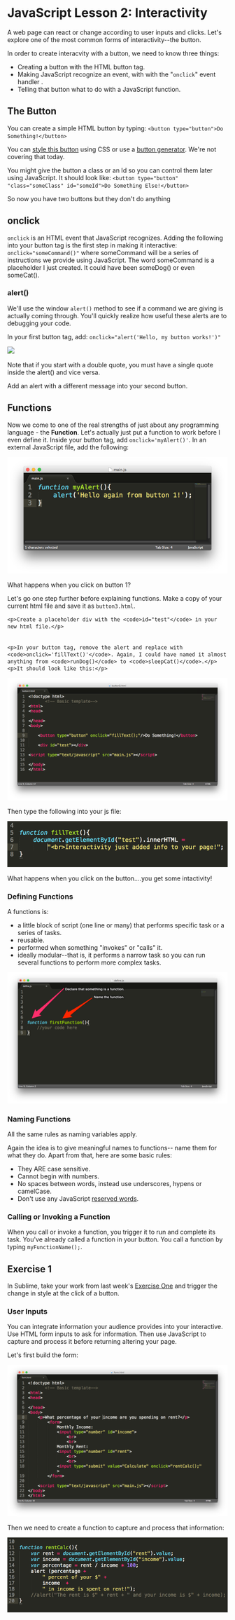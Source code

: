 <h1>JavaScript Lesson 2: Interactivity</h1>

<p>A web page can react or change according to user inputs and clicks. Let's explore one of the most common forms of interactivity--the button.</p>
<p>In order to create interacvity with a button, we need to know three things:</p>
<ul>
	<li>Creating a button with the HTML button tag.</li>
	<li>Making JavaScript recognize an event, with with the "<code>onclick</code>" event handler .</li>
	<li>Telling that button what to do with a JavaScript function.</li>
</ul>

<h2>The Button</h2>

<p>You can create a simple HTML button by typing: <code>&lt;button type=&quot;button&quot;&gt;Do Something!&lt;/button&gt;</code></p>
<p>You can <a href="http://www.sitepoint.com/build-a-better-button-in-css3/">style this button</a> using CSS or use a <a href="http://css3buttongenerator.com/">button generator</a>. We're not covering that today.</p>

<p>You might give the button a class or an Id so you can control them later using JavaScript. It should look like: <code>&lt;button type=&quot;button&quot; &quot;class=&quot;someClass&quot; id=&quot;someId&quot;&gt;Do Something Else!&lt;/button&gt;</code></p>

<p>So now you have two buttons but they don't do anything</p>

<h2>onclick</h2>

<p><code>onclick</code> is an HTML event that JavaScript recognizes. Adding the following into your button tag is the first step in making it interactive: <code>onclick="someCommand()"</code> where someCommand will be a series of instructions we provide using JavaScript. The word someCommand is a placeholder I just created. It could have been someDog() or even someCat().</p>

<h3>alert()</h3>

<p>We'll use the window <code>alert()</code> method to see if a command we are giving is actually coming through. You'll quickly realize how useful these alerts are to debugging your code. </p>

<p>In your first button tag, add: <code>onclick="alert('Hello, my button works!')"</code></p>

<img src="/img/mag-glass.png">
<p>Note that if you start with a double quote, you must have a single quote inside the alert() and vice versa. </p>

<p>Add an alert with a different message into your second button.</p>

<h2>Functions</h2>
<p>Now we come to one of the real strengths of just about any programming language - the <strong>Function</strong>. Let's actually just put a function to work before I even define it. Inside your button tag, add <code>onclick='myAlert()'</code>. In an external JavaScript file, add the following:<p>
<p>
	<img src="/img/js1.png">
</p> 

<p>What happens when you click on button 1?</p>

<p>Let's go one step further before explaining functions. Make a copy of your current html file and save it as <code>button3.html</code>.

	<p>Create a placeholder div with the <code>id="test"</code> in your new html file.</p>
	

	<p>In your button tag, remove the alert and replace with <code>onclick='fillText()'</code>. Again, I could have named it almost anything from <code>runDog()</code> to <code>sleepCat()</code>.</p>
	<p>It should look like this:</p>
<p>
	<img src="/img/button3.png">
</p>

 Then type the following into your js file: </p>
<p>
	<img src="/img/function1.png">
</p>
<p>What happens when you click on the button....you get some intactivity!</p>

<h3>Defining Functions</h3>
<p>A functions is:</p>
<ul>
	<li>a little block of script (one line or many) that performs specific task or a series of tasks.</li>
	<li>reusable.</li>
	<li>performed when something "invokes" or "calls" it.</li>
	<li>ideally modular--that is, it performs a narrow task so you can run several functions to perform more complex tasks.</li>
</ul>

<p>
<img src="/img/define-function.png">
</p>

<h3>Naming Functions</h3>
<p>All the same rules as naming variables apply.</p>

<p>Again the idea is to give meaningful names to functions-- name them for what they do. Apart from that, here are some basic rules: </p>

<ul>
	<li>
		They ARE case sensitive.
	</li>
	<li>
		Cannot begin with numbers.
	</li>
	<li>
		No spaces between words, instead use underscores, hypens or camelCase.
	</li>
	<li>
		Don't use any JavaScript <a href="http://www.w3schools.com/js/js_reserved.asp">reserved words</a>.
	</li>
</ul>
<h3>Calling or Invoking a Function</h3>
<p>When you call or invoke a function, you trigger it to run and complete its task. You've already called a function in your button. You call a function by typing <code>myFunctionName();</code>.</p>
	

<h2>Exercise 1</h2>
<p>In Sublime, take your work from last week's <a href="https://github.com/sandeepmj/JavaScript-lesson-1#exercise-one-15-minutes">Exercise One</a> and trigger the change in style at the click of a button.</p>
	

<h3>User Inputs</h3>

<p>You can integrate information your audience provides into your interactive. Use HTML form inputs to ask for information. Then use JavaScript to capture and process it before returning altering your page. </p>

<p>Let's first build the form:</p>
<p>
<img src="/img/form.png">
</p>

<p>Then we need to create a function to capture and process that information:</p>
<p>
<img src="/img/rentFunction.png">
</p>



